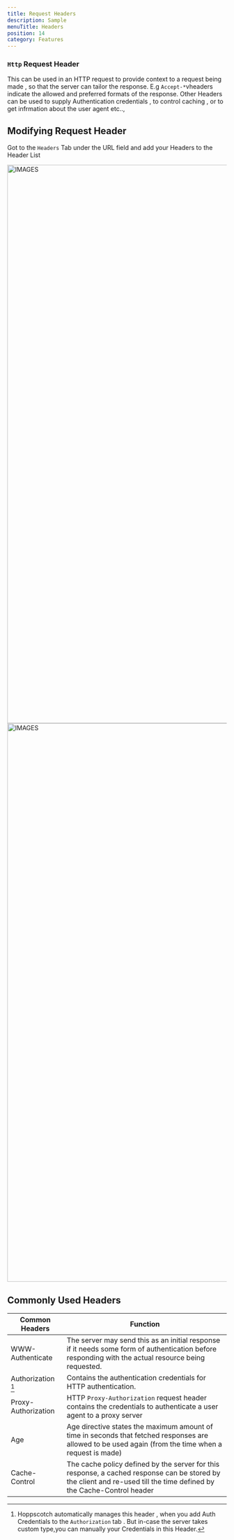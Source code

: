 ```yaml
---
title: Request Headers
description: Sample
menuTitle: Headers
position: 14
category: Features
---
```


### `Http` Request Header

This can be used in an HTTP request to provide context to a request being made , so that the server can tailor the response.
E.g `Accept-*`vheaders indicate the allowed and preferred formats of the response.
Other Headers can be used to supply Authentication credentials , to control caching , or to get infrmation about the user agent etc..,

## Modifying Request Header

Got to the `Headers` Tab under the URL field and add your Headers to the Header List

<img src="/features/Header-dark.png" class="dark-img" height="1280" width="640" alt="IMAGES"/>
<img src="/features/Header-light.png" class="light-img" height="1280" width="640" alt="IMAGES"/>

## Commonly Used Headers

| Common Headers      | Function                                                                                                                                                              |
| ------------------- | --------------------------------------------------------------------------------------------------------------------------------------------------------------------- |
| WWW-Authenticate    | The server may send this as an initial response if it needs some form of authentication before responding with the actual resource being requested.                   |
| Authorization [^1]  | Contains the authentication credentials for HTTP authentication.                                                                                                      |
| Proxy-Authorization | HTTP `Proxy-Authorization` request header contains the credentials to authenticate a user agent to a proxy server                                                     |
| Age                 | Age directive states the maximum amount of time in seconds that fetched responses are allowed to be used again (from the time when a request is made)                 |
| Cache-Control       | The cache policy defined by the server for this response, a cached response can be stored by the client and re-used till the time defined by the Cache-Control header |

[^1]: Hoppscotch automatically manages this header , when you add Auth Credentials to the `Authorization` tab . But in-case the server takes custom type,you can manually your Credentials in this Header.
